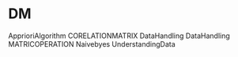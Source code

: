 # DM

ApprioriAlgorithm
CORELATIONMATRIX
DataHandling
DataHandling
MATRICOPERATION
Naivebyes
UnderstandingData
